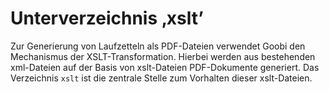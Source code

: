 # Unterverzeichnis ‚xslt’

Zur Generierung von Laufzetteln als PDF-Dateien verwendet Goobi den Mechanismus der XSLT-Transformation. Hierbei werden aus bestehenden xml-Dateien auf der Basis von xslt-Dateien PDF-Dokumente generiert. Das Verzeichnis `xslt` ist die zentrale Stelle zum Vorhalten dieser xslt-Dateien.